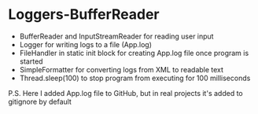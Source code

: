 # Loggers-BufferReader
* BufferReader and InputStreamReader for reading user input
* Logger for writing logs to a file (App.log)
* FileHandler in static init block for creating App.log file once program is started
* SimpleFormatter for converting logs from XML to readable text
* Thread.sleep(100) to stop program from executing for 100 milliseconds

P.S.
Here I added App.log file to GitHub, but in real projects it's added to gitignore by default 
